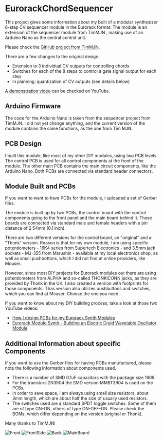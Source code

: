 # EurorackChordSequencer
This project gives some information about my built of a modular synthesizer 8-step CV sequencer module in the Eurorack format.
The module is an extension of the sequencer module from TimMJN , making use of an Arduino Nano as the central control unit.

Please check the [GitHub project from TimMJN](http://github.com/TimMJN/Arduino-Sequencer).

There are a few changes to the original design:
- Extension to 3 individual CV outputs for controlling chords
- Switches for each of the 8 steps to control a gate signal output for each step
- In planning: quantization of CV outputs (see details below)

A [demonstration video](https://youtu.be/u9PBp1COE9A) can be checked on YouTube.

## Arduino Firmware
The code for the Arduino Nano is taken from the sequencer project from TimMJN.
I did not yet change anything, and the current version of the module contains the same functions, as the one from Tim MJN.

## PCB Design
I built this module, like most of my other DIY modules, using two PCB levels. The control PCB is used for all control components at the front of the module. The other main PCB contains the main circuit components, like the Arduino Nano.
Both PCBs are connected via standard header connectors.

## Module Built and PCBs
If you want to want to have PCBs for the module, I uploaded a set of Gerber files.

The module is built up by two PCBs, the control board with the control components going to the front panel and the main board behind it.
Those boards are connected via standard male and female headers with a pin distance of 2.54mm (0.1 inch).

There are two different versions for the control board, an "original" and a "Thonk" version.
Reason is that for my own module, I am using specific potentiometers - 16K4 series from Supertech Electronics - and 3.5mm jack sockets - MJ-355 from Marushin - available at my local electronics shop, as well as small pushbottons, which I did not find at online providers, like Mouser.

However, since most DIY projects for Eurorack modules out there are using potentiometers from ALPHA and so-called THONKICONN jacks, as they are provided by Thonk in the UK, I also created a version with footprints for those components. Thas version also utilizes pushbuttons and switches, which you can find at Mouser.
Choose the one you need.

If you want to know about my DIY building process, take a look at those two YouTube videos:
- [How I design PCBs for my Eurorack Synth Modules](https://youtu.be/pXtuV9Pv-m4)
- [Eurorack Module Synth - Building an Electric Druid Wavetable Oscillator Module](https://youtu.be/ECpdo4HfqLg)

## Additional Information about specific Components
If you want to use the Gerber files for having PCBs manufactured, please note the following information about components used.

- There is a number of SMD 0.1uF capacitors with the package size 1608.
- For the tranistors 2N3904 the SMD version MMBT3904 is used on the PCBs.
- In order to save space, I am always using small size resistors, about 3mm length, which are about half the size of usually used resistors.
- The switches used are a standard SPDT toggle switches. Some of them are of type ON-ON, others of type ON-OFF-ON. Please check the BOMs, which differ depending on the version (original or Thonk).

Many thanks to TimMJN!


![Front](https://user-images.githubusercontent.com/97026614/150731201-aff2b512-5bf7-41cf-ba18-e26e32674c4d.JPG)
![FrontSide](https://user-images.githubusercontent.com/97026614/150775298-86a71474-52ac-46d7-bc23-a0976e2a9e81.JPG)
![Back](https://user-images.githubusercontent.com/97026614/150775348-6887f31b-559f-4db2-9151-5f1113250aee.JPG)
![MainBoard](https://user-images.githubusercontent.com/97026614/150775392-d1e1c4a5-80a8-443a-8e66-608f4eda3d76.JPG)
